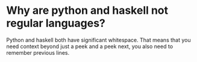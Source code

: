 # Why are python and haskell not regular languages?
Python and haskell both have significant whitespace. That means that you need context beyond just a peek and a peek next, you also need to remember previous lines.
